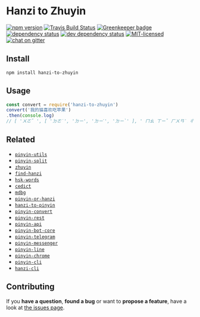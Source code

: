 # Hanzi to Zhuyin

[![npm version](https://img.shields.io/npm/v/hanzi-to-zhuyin.svg)](https://www.npmjs.com/package/hanzi-to-zhuyin)
[![Travis Build Status](https://travis-ci.org/pepebecker/hanzi-to-zhuyin.svg)](https://travis-ci.org/pepebecker/hanzi-to-zhuyin)
[![Greenkeeper badge](https://badges.greenkeeper.io/pepebecker/hanzi-to-zhuyin.svg)](https://greenkeeper.io/)
[![dependency status](https://img.shields.io/david/pepebecker/hanzi-to-zhuyin.svg)](https://david-dm.org/pepebecker/hanzi-to-zhuyin)
[![dev dependency status](https://img.shields.io/david/dev/pepebecker/hanzi-to-zhuyin.svg)](https://david-dm.org/pepebecker/hanzi-to-zhuyin#info=devDependencies)
[![MIT-licensed](https://img.shields.io/github/license/pepebecker/hanzi-to-zhuyin.svg)](https://opensource.org/licenses/MIT)
[![chat on gitter](https://badges.gitter.im/pepebecker.svg)](https://gitter.im/pepebecker)

## Install

```shell
npm install hanzi-to-zhuyin
```

## Usage

```js
const convert = require('hanzi-to-zhuyin')
convert('我的猫喜欢吃苹果')
.then(console.log)
// [ 'ㄨㄛˇ ', [ 'ㄉㄜ˙', 'ㄉㄧ', 'ㄉㄧˊ', 'ㄉㄧ`' ], ' ㄇㄠ ㄒㄧˇ ㄏㄨㄢ˙ ㄔ ㄆㄧㄥˊ ㄍㄨㄛˇ' ]
```

## Related

- [`pinyin-utils`](https://github.com/pepebecker/pinyin-utils)
- [`pinyin-split`](https://github.com/pepebecker/pinyin-split)
- [`zhuyin`](https://github.com/pepebecker/zhuyin)
- [`find-hanzi`](https://github.com/pepebecker/find-hanzi)
- [`hsk-words`](https://github.com/pepebecker/hsk-words)
- [`cedict`](https://github.com/pepebecker/cedict)
- [`mdbg`](https://github.com/pepebecker/mdbg)
- [`pinyin-or-hanzi`](https://github.com/pepebecker/pinyin-or-hanzi)
- [`hanzi-to-pinyin`](https://github.com/pepebecker/hanzi-to-pinyin)
- [`pinyin-convert`](https://github.com/pepebecker/pinyin-convert)
- [`pinyin-rest`](https://github.com/pepebecker/pinyin-rest)
- [`pinyin-api`](https://github.com/pepebecker/pinyin-api)
- [`pinyin-bot-core`](https://github.com/pepebecker/pinyin-bot-core)
- [`pinyin-telegram`](https://github.com/pepebecker/pinyin-telegram)
- [`pinyin-messenger`](https://github.com/pepebecker/pinyin-messenger)
- [`pinyin-line`](https://github.com/pepebecker/pinyin-line)
- [`pinyin-chrome`](https://github.com/pepebecker/pinyin-chrome)
- [`pinyin-cli`](https://github.com/pepebecker/pinyin-cli)
- [`hanzi-cli`](https://github.com/pepebecker/hanzi-cli)

## Contributing

If you **have a question**, **found a bug** or want to **propose a feature**, have a look at [the issues page](https://github.com/pepebecker/hanzi-to-zhuyin/issues).
